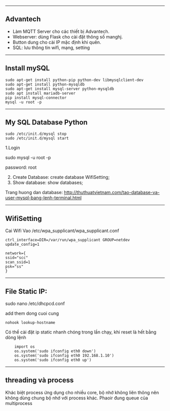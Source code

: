 ------------------------------
Advantech
---------------------------------
- Làm MQTT Server cho các thiết bị Advantech.
- Webserver: dùng Flask cho cài đặt thông số manghj.
- Button dung cho cài IP mặc định khi quên.
- SQL: lưu thông tin wifi, mạng, setting

------------------------------
Install mySQL
---------------------------------
```
sudo apt-get install python-pip python-dev libmysqlclient-dev
sudo apt-get install python-mysqldb
sudo apt-get install mysql-server python-mysqldb
sudo apt install mariadb-server
pip install mysql-connector 
mysql -u root -p
```

-----------------------------------------------------------------------------
My SQL Database Python 
--------------------
```
sudo /etc/init.d/mysql stop
sudo /etc/init.d/mysql start
```


1.Login

sudo mysql -u root -p

password: root

2. Create Database:
create database WifiSetting;
3. Show database:
show databases;

Trang huong dan database:
http://thuthuatvietnam.com/tao-database-va-user-mysql-bang-lenh-terminal.html


-----------------------
WifiSetting
---------------------
Cai Wifi
Vao /etc/wpa_supplicant/wpa_supplicant.conf
```
ctrl_interface=DIR=/var/run/wpa_supplicant GROUP=netdev
update_config=1

network={
ssid="scc"
scan_ssid=1
psk="ss"
}
```


-----------------
 File Static IP:
-----------------------------
 sudo nano /etc/dhcpcd.conf

add them dong cuoi cung
```
nohook lookup-hostname
```
Có thể cài đặt ip static nhanh chóng trong lần chạy, khi reset là hết bằng dòng lệnh

``` 
    import os   
    os.system('sudo ifconfig eth0 down')
    os.system('sudo ifconfig eth0 192.168.1.10')
    os.system('sudo ifconfig eth0 up')
```

---------
threading  và process
------------

Khác biệt process ứng dụng cho nhiều core, bộ nhớ không liên thông nên không dùng chung bộ nhớ với process khác. Phaoir đung queue của multiprocess
